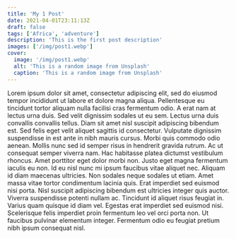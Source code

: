 ```yaml
---
title: 'My 1 Post'
date: 2021-04-01T23:11:13Z
draft: false
tags: ['Africa', 'adventure']
description: 'This is the first post description'
images: ['/img/post1.webp']
cover:
  image: '/img/post1.webp'
  alt: 'This is a random image from Unsplash'
  caption: 'This is a random image from Unsplash'
---
```


Lorem ipsum dolor sit amet, consectetur adipiscing elit, sed do eiusmod tempor
incididunt ut labore et dolore magna aliqua. Pellentesque eu tincidunt tortor
aliquam nulla facilisi cras fermentum odio. A erat nam at lectus urna duis. Sed
velit dignissim sodales ut eu sem. Lectus urna duis convallis convallis tellus.
Diam sit amet nisl suscipit adipiscing bibendum est. Sed felis eget velit
aliquet sagittis id consectetur. Vulputate dignissim suspendisse in est ante in
nibh mauris cursus. Morbi quis commodo odio aenean. Mollis nunc sed id semper
risus in hendrerit gravida rutrum. Ac ut consequat semper viverra nam. Hac
habitasse platea dictumst vestibulum rhoncus. Amet porttitor eget dolor morbi
non. Justo eget magna fermentum iaculis eu non. Id eu nisl nunc mi ipsum
faucibus vitae aliquet nec. Aliquam id diam maecenas ultricies. Non sodales
neque sodales ut etiam. Amet massa vitae tortor condimentum lacinia quis. Erat
imperdiet sed euismod nisi porta. Nisl suscipit adipiscing bibendum est
ultricies integer quis auctor. Viverra suspendisse potenti nullam ac. Tincidunt
id aliquet risus feugiat in. Varius quam quisque id diam vel. Egestas erat
imperdiet sed euismod nisi. Scelerisque felis imperdiet proin fermentum leo vel
orci porta non. Ut faucibus pulvinar elementum integer. Fermentum odio eu
feugiat pretium nibh ipsum consequat nisl.